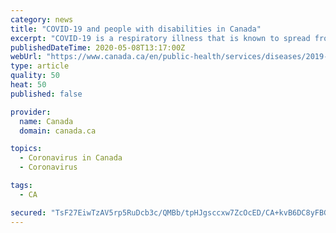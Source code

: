 ```yaml
---
category: news
title: "COVID-19 and people with disabilities in Canada"
excerpt: "COVID-19 is a respiratory illness that is known to spread from person to person. The virus is most commonly contracted from an infected person through coughing or sneezing, close contact such as touching or shaking hands,"
publishedDateTime: 2020-05-08T13:17:00Z
webUrl: "https://www.canada.ca/en/public-health/services/diseases/2019-novel-coronavirus-infection/guidance-documents/people-with-disabilities.html"
type: article
quality: 50
heat: 50
published: false

provider:
  name: Canada
  domain: canada.ca

topics:
  - Coronavirus in Canada
  - Coronavirus

tags:
  - CA

secured: "TsF27EiwTzAV5rp5RuDcb3c/QMBb/tpHJgsccxw7ZcOcED/CA+kvB6DC8yFBGC+kYfsrEEbVgYsiIrvNTsz2so0zsyyaVlWKdXUSCMiti1dGX0gcP6yG+ZOm8BoLbmJ3NJIt/45UDTI8O+qjD5cX/G+ocVueBHVK8tkK4/4dk3dsGl6fw6bR4yZ3j+e+XY3yH1tRywglm3O4fpZXmlh7LObeqBqrGxDhuy/CTDG+KqEIAMdjH0++WY5Ta0QtAFrCoh0vbkn9rLhgtKk+yRzggHFBm56Q19ZvlP+48vMD7zV5P2RFUcTvhOXZkKOPHZDI;Chv/Pgct47xLGktvM0OSMA=="
---
```


